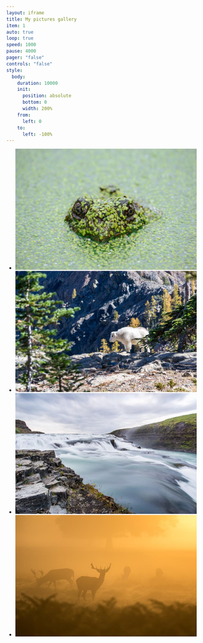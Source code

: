 ```yaml
---
layout: iframe
title: My pictures gallery
item: 1
auto: true
loop: true
speed: 1000
pause: 4000
pager: "false"
controls: "false"
style:
  body:
    duration: 10000
    init:
      position: absolute
      bottom: 0
      width: 200%
    from:
      left: 0
    to:
      left: -100%
---
```


* ![A nice pic of mine](/images/my-pics1/pic1.jpg)
* ![Another nice pic of mine](/images/my-pics1/pic2.jpg)
* ![Another nice pic of mine](/images/my-pics1/pic3.jpg)
* ![Another nice pic of mine](/images/my-pics1/pic4.jpg)


